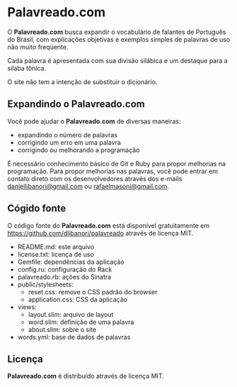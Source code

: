 # Palavreado.com

O **Palavreado.com** busca expandir o vocabulário de falantes de Português do Brasil, com explicações objetivas e exemplos simples de palavras de uso não muito freqüente.

Cada palavra é apresentada com sua divisão silábica e um destaque para a sílaba tônica.

O site não tem a intenção de substituir o dicionário.


## Expandindo o Palavreado.com

Você pode ajudar o **Palavreado.com** de diversas maneiras:

- expandindo o número de palavras
- corrigindo um erro em uma palavra
- corrigindo ou melhorando a programação

É necessário conhecimento básico de Git e Ruby para propor melhorias na programação. Para propor melhorias nas palavras, você pode entrar em contato direto com os desenvolvedores através dos e-mails daniellibanori@gmail.com ou rafaelmasoni@gmail.com.


## Cógido fonte

O código fonte do **Palavreado.com** está disponível gratuitamente em https://github.com/dlibanori/palavreado através de licença MIT.

- README.md: este arquivo
- license.txt: licença de uso
- Gemfile: dependências da aplicação
- config.ru: configuração do Rack
- palavreado.rb: ações do Sinatra
- public/stylesheets:
  - reset.css: remove o CSS padrão do browser
  - application.css: CSS da aplicação
- views:
  - layout.slim: arquivo de layout
  - word.slim: definição de uma palavra
  - about.slim: sobre o site
- words.yml: base de dados de palavras


## Licença

**Palavreado.com** é distribuído através de licença MIT.
